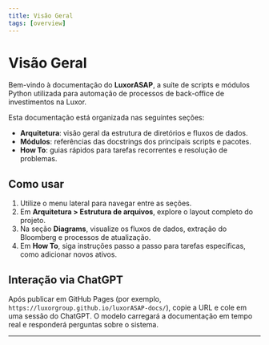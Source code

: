 ```yaml
---
title: Visão Geral
tags: [overview]
---
```


# Visão Geral

Bem-vindo à documentação do **LuxorASAP**, a suíte de scripts e módulos Python utilizada para automação de processos de back-office de investimentos na Luxor.

Esta documentação está organizada nas seguintes seções:

- **Arquitetura**: visão geral da estrutura de diretórios e fluxos de dados.
- **Módulos**: referências das docstrings dos principais scripts e pacotes.
- **How To**: guias rápidos para tarefas recorrentes e resolução de problemas.

## Como usar

1. Utilize o menu lateral para navegar entre as seções.
2. Em **Arquitetura > Estrutura de arquivos**, explore o layout completo do projeto.
3. Na seção **Diagrams**, visualize os fluxos de dados, extração do Bloomberg e processos de atualização.
4. Em **How To**, siga instruções passo a passo para tarefas específicas, como adicionar novos ativos.

## Interação via ChatGPT

Após publicar em GitHub Pages (por exemplo, `https://luxorgroup.github.io/luxorASAP-docs/`), copie a URL e cole em uma sessão do ChatGPT. O modelo carregará a documentação em tempo real e responderá perguntas sobre o sistema.

---